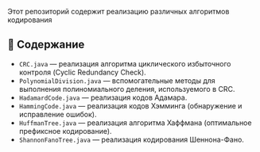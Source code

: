Этот репозиторий содержит реализацию различных алгоритмов кодирования

## 📁 Содержание

- `CRC.java` — реализация алгоритма циклического избыточного контроля (Cyclic Redundancy Check).
- `PolynomialDivision.java` — вспомогательные методы для выполнения полиномиального деления, используемого в CRC.
- `HadamardCode.java` — реализация кодов Адамара.
- `HammingCode.java` — реализация кодов Хэмминга (обнаружение и исправление ошибок).
- `HuffmanTree.java` — реализация алгоритма Хаффмана (оптимальное префиксное кодирование).
- `ShannonFanoTree.java` — реализация кодирования Шеннона-Фано.
